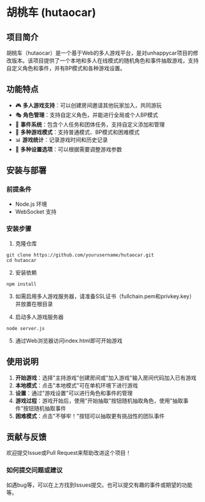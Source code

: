 # 胡桃车 (hutaocar)

## 项目简介
胡桃车（hutaocar）是一个基于Web的多人游戏平台，是对unhappycar项目的修改版本。该项目提供了一个本地和多人在线模式的随机角色和事件抽取游戏，支持自定义角色和事件，并有BP模式和各种游戏设置。

## 功能特点
- 🎮 **多人游戏支持**：可以创建房间邀请其他玩家加入，共同游玩
- 🎭 **角色管理**：支持自定义角色，并能进行全局或个人BP模式
- 📝 **事件系统**：包含个人任务和团体任务，支持自定义添加和管理
- 🔄 **多种游戏模式**：支持普通模式、BP模式和困难模式
- 📊 **游戏统计**：记录游戏时间和历史记录
- 🔧 **多种设置选项**：可以根据需要调整游戏参数

## 安装与部署
### 前提条件
- Node.js 环境
- WebSocket 支持

### 安装步骤
1. 克隆仓库
```
git clone https://github.com/yourusername/hutaocar.git
cd hutaocar
```

2. 安装依赖
```
npm install
```

3. 如需启用多人游戏服务器，请准备SSL证书（fullchain.pem和privkey.key）并放置在根目录

4. 启动多人游戏服务器
```
node server.js
```

5. 通过Web浏览器访问index.html即可开始游戏

## 使用说明
1. **开始游戏**：选择"主持游戏"创建房间或"加入游戏"输入房间代码加入已有游戏
2. **本地模式**：点击"本地模式"可在单机环境下进行游戏
3. **设置**：通过"游戏设置"可以进行角色和事件的管理
4. **游戏过程**：游戏开始后，使用"开始抽取"按钮随机抽取角色，使用"抽取事件"按钮随机抽取事件
5. **困难模式**：点击"不够牢！"按钮可以抽取更有挑战性的团队事件

## 贡献与反馈
欢迎提交Issue或Pull Request来帮助改进这个项目！

### 如何提交问题或建议
如遇bug等，可以在上方找到Issues提交。也可以提交有趣的事件或期望的功能等。




